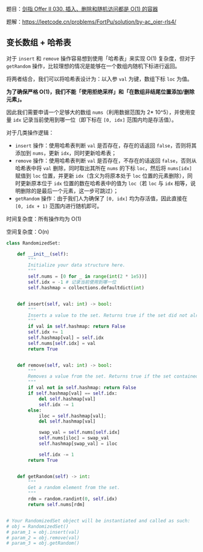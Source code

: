 题目：[剑指 Offer II 030. 插入、删除和随机访问都是 O(1) 的容器](https://leetcode.cn/problems/FortPu/)

题解：https://leetcode.cn/problems/FortPu/solution/by-ac_oier-rls4/

## 变长数组 + 哈希表

对于 `insert` 和 `remove` 操作容易想到使用「哈希表」来实现 O(1) 复杂度，但对于 `getRandom` 操作，比较理想的情况是能够在一个数组内随机下标进行返回。

将两者结合，我们可以将哈希表设计为：以入参 `val` 为键，数组下标 `loc` 为值。

**为了确保严格 O(1)，我们不能「使用拒绝采样」和「在数组非结尾位置添加/删除元素」。**

因此我们需要申请一个足够大的数组 `nums`（利用数据范围为 2* 10^5），并使用变量 `idx` 记录当前使用到哪一位（即下标在 `[0, idx]` 范围内均是存活值）。

对于几类操作逻辑：

- `insert` 操作：使用哈希表判断 `val` 是否存在，存在的话返回 `false`，否则将其添加到 `nums`，更新 `idx`，同时更新哈希表；
- `remove` 操作：使用哈希表判断 `val` 是否存在，不存在的话返回 `false`，否则从哈希表中将 `val` 删除，同时取出其所在 `nums` 的下标 `loc`，然后将 `nums[idx]` 赋值到 `loc` 位置，并更新 `idx`（含义为将原本处于 `loc` 位置的元素删除），同时更新原本位于 `idx` 位置的数在哈希表中的值为 `loc`（若 `loc` 与 `idx` 相等，说明删除的是最后一个元素，这一步可跳过）；
- `getRandom` 操作：由于我们人为确保了 `[0, idx]` 均为存活值，因此直接在 `[0, idx + 1)` 范围内进行随机即可。

时间复杂度：所有操作均为 O(1)

空间复杂度：O(n)

```python
class RandomizedSet:

    def __init__(self):
        """
        Initialize your data structure here.
        """
        self.nums = [0 for _ in range(int(2 * 1e5))]
        self.idx = -1 # 记录当前使用到哪一位
        self.hashmap = collections.defaultdict(int)


    def insert(self, val: int) -> bool:
        """
        Inserts a value to the set. Returns true if the set did not already contain the specified element.
        """
        if val in self.hashmap: return False
        self.idx += 1
        self.hashmap[val] = self.idx
        self.nums[self.idx] = val
        return True


    def remove(self, val: int) -> bool:
        """
        Removes a value from the set. Returns true if the set contained the specified element.
        """
        if val not in self.hashmap: return False
        if self.hashmap[val] == self.idx:
            del self.hashmap[val]
            self.idx -= 1
        else:
            iloc = self.hashmap[val];
            del self.hashmap[val]

            swap_val = self.nums[self.idx]
            self.nums[iloc] = swap_val
            self.hashmap[swap_val] = iloc

            self.idx -= 1
        return True


    def getRandom(self) -> int:
        """
        Get a random element from the set.
        """
        rdm = random.randint(0, self.idx)
        return self.nums[rdm]


# Your RandomizedSet object will be instantiated and called as such:
# obj = RandomizedSet()
# param_1 = obj.insert(val)
# param_2 = obj.remove(val)
# param_3 = obj.getRandom()
```

